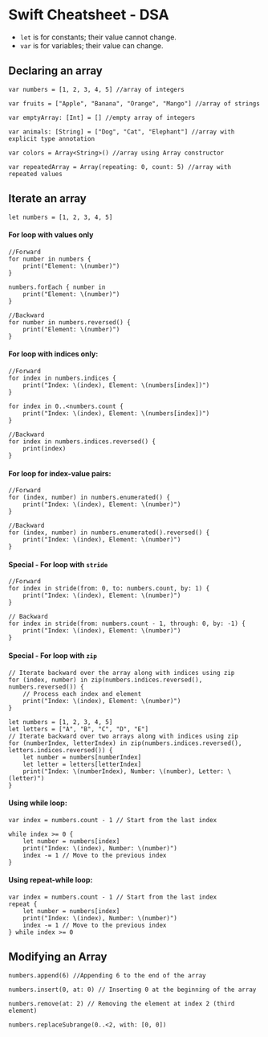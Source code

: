 # Swift Cheatsheet - DSA

- `let` is for constants; their value cannot change.
- `var` is for variables; their value can change.
  

## Declaring an array
```
var numbers = [1, 2, 3, 4, 5] //array of integers

var fruits = ["Apple", "Banana", "Orange", "Mango"] //array of strings

var emptyArray: [Int] = [] //empty array of integers

var animals: [String] = ["Dog", "Cat", "Elephant"] //array with explicit type annotation

var colors = Array<String>() //array using Array constructor

var repeatedArray = Array(repeating: 0, count: 5) //array with repeated values
```

## Iterate an array
```
let numbers = [1, 2, 3, 4, 5]
```
#### For loop with values only
```
//Forward
for number in numbers {
    print("Element: \(number)")
}

numbers.forEach { number in
    print("Element: \(number)")
}

//Backward
for number in numbers.reversed() {
    print("Element: \(number)")
}
```

#### For loop with indices only:
```
//Forward
for index in numbers.indices {
    print("Index: \(index), Element: \(numbers[index])")
}

for index in 0..<numbers.count {
    print("Index: \(index), Element: \(numbers[index])")
}

//Backward
for index in numbers.indices.reversed() {
    print(index)
}
```

#### For loop for index-value pairs:
```
//Forward
for (index, number) in numbers.enumerated() {
    print("Index: \(index), Element: \(number)")
}

//Backward
for (index, number) in numbers.enumerated().reversed() {
    print("Index: \(index), Element: \(number)")
}
```

#### Special - For loop with `stride`
```
//Forward
for index in stride(from: 0, to: numbers.count, by: 1) {
    print("Index: \(index), Element: \(number)")
}

// Backward
for index in stride(from: numbers.count - 1, through: 0, by: -1) {
    print("Index: \(index), Element: \(number)")
}
```

#### Special - For loop with `zip`
```
// Iterate backward over the array along with indices using zip
for (index, number) in zip(numbers.indices.reversed(), numbers.reversed()) {
    // Process each index and element
    print("Index: \(index), Element: \(number)")
}

let numbers = [1, 2, 3, 4, 5]
let letters = ["A", "B", "C", "D", "E"]
// Iterate backward over two arrays along with indices using zip
for (numberIndex, letterIndex) in zip(numbers.indices.reversed(), letters.indices.reversed()) {
    let number = numbers[numberIndex]
    let letter = letters[letterIndex]
    print("Index: \(numberIndex), Number: \(number), Letter: \(letter)")
}

```

#### Using while loop:
```
var index = numbers.count - 1 // Start from the last index

while index >= 0 {
    let number = numbers[index]
    print("Index: \(index), Number: \(number)")
    index -= 1 // Move to the previous index
}
```

#### Using repeat-while loop:
```
var index = numbers.count - 1 // Start from the last index
repeat {
    let number = numbers[index]
    print("Index: \(index), Number: \(number)")
    index -= 1 // Move to the previous index
} while index >= 0

```

## Modifying an Array
```
numbers.append(6) //Appending 6 to the end of the array

numbers.insert(0, at: 0) // Inserting 0 at the beginning of the array

numbers.remove(at: 2) // Removing the element at index 2 (third element)

numbers.replaceSubrange(0..<2, with: [0, 0])
```























